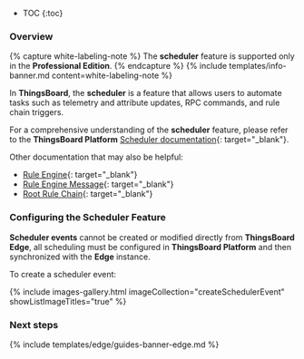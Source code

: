 * TOC
{:toc}

### Overview

{% capture white-labeling-note %}
The **scheduler** feature is supported only in the **Professional Edition**.
{% endcapture %}
{% include templates/info-banner.md content=white-labeling-note %}

In **ThingsBoard**, the **scheduler** is a feature that allows users to automate tasks such as telemetry and attribute updates, RPC commands, and rule chain triggers.

For a comprehensive understanding of the **scheduler** feature, please refer to the **ThingsBoard Platform** [Scheduler documentation](/docs/pe/user-guide/scheduler/){: target="_blank"}.

Other documentation that may also be helpful:
* [Rule Engine](/docs/pe/user-guide/rule-engine-2-0/re-getting-started/){: target="_blank"}
* [Rule Engine Message](/docs/pe/user-guide/rule-engine-2-0/overview/#rule-engine-message){: target="_blank"}
* [Root Rule Chain](/docs/pe/user-guide/rule-engine-2-0/overview/#rule-chain){: target="_blank"}

### Configuring the Scheduler Feature 

**Scheduler events** cannot be created or modified directly from **ThingsBoard Edge**, all scheduling must be configured in **ThingsBoard Platform** and then synchronized with the **Edge** instance. 

To create a scheduler event: 

{% include images-gallery.html imageCollection="createSchedulerEvent" showListImageTitles="true" %}

### Next steps

{% include templates/edge/guides-banner-edge.md %}